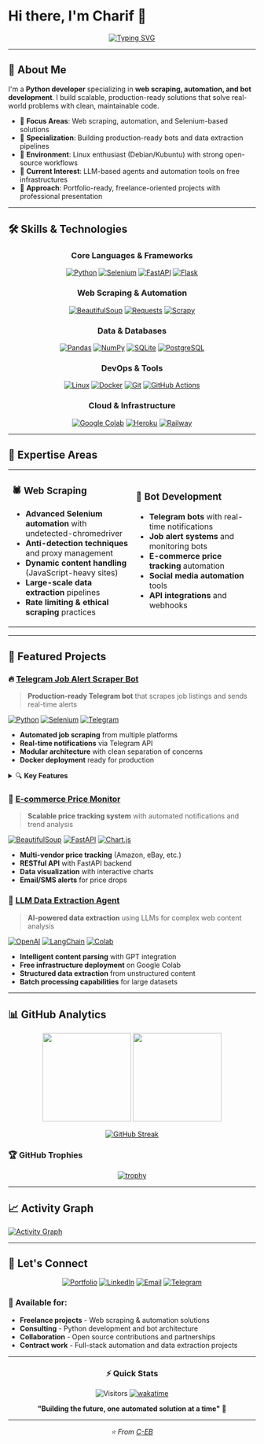 # Hi there, I'm Charif 👋

<div align="center">
  
  [![Typing SVG](https://readme-typing-svg.herokuapp.com?font=Fira+Code&pause=1000&color=2E9EF7&center=true&vCenter=true&width=600&lines=Python+Developer+%7C+Web+Scraping+Expert;Automation+%26+Selenium+Specialist;Building+Scalable+Production-Ready+Bots;Open+Source+Enthusiast)](https://git.io/typing-svg)
  
</div>

---

## 🚀 About Me

I'm a **Python developer** specializing in **web scraping, automation, and bot development**. I build scalable, production-ready solutions that solve real-world problems with clean, maintainable code.

- 🔧 **Focus Areas**: Web scraping, automation, and Selenium-based solutions
- 🤖 **Specialization**: Building production-ready bots and data extraction pipelines
- 🐧 **Environment**: Linux enthusiast (Debian/Kubuntu) with strong open-source workflows
- 🎯 **Current Interest**: LLM-based agents and automation tools on free infrastructures
- 💼 **Approach**: Portfolio-ready, freelance-oriented projects with professional presentation

---

## 🛠️ Skills & Technologies

<div align="center">

### Core Languages & Frameworks
[![Python](https://img.shields.io/badge/Python-3776AB?style=for-the-badge&logo=python&logoColor=white)](https://python.org)
[![Selenium](https://img.shields.io/badge/Selenium-43B02A?style=for-the-badge&logo=selenium&logoColor=white)](https://selenium.dev)
[![FastAPI](https://img.shields.io/badge/FastAPI-009688?style=for-the-badge&logo=fastapi&logoColor=white)](https://fastapi.tiangolo.com)
[![Flask](https://img.shields.io/badge/Flask-000000?style=for-the-badge&logo=flask&logoColor=white)](https://flask.palletsprojects.com)

### Web Scraping & Automation
[![BeautifulSoup](https://img.shields.io/badge/BeautifulSoup-3776AB?style=for-the-badge&logo=python&logoColor=white)](https://www.crummy.com/software/BeautifulSoup/)
[![Requests](https://img.shields.io/badge/Requests-FF6B6B?style=for-the-badge&logo=python&logoColor=white)](https://requests.readthedocs.io)
[![Scrapy](https://img.shields.io/badge/Scrapy-60A839?style=for-the-badge&logo=scrapy&logoColor=white)](https://scrapy.org)

### Data & Databases
[![Pandas](https://img.shields.io/badge/Pandas-150458?style=for-the-badge&logo=pandas&logoColor=white)](https://pandas.pydata.org)
[![NumPy](https://img.shields.io/badge/NumPy-013243?style=for-the-badge&logo=numpy&logoColor=white)](https://numpy.org)
[![SQLite](https://img.shields.io/badge/SQLite-003B57?style=for-the-badge&logo=sqlite&logoColor=white)](https://sqlite.org)
[![PostgreSQL](https://img.shields.io/badge/PostgreSQL-336791?style=for-the-badge&logo=postgresql&logoColor=white)](https://postgresql.org)

### DevOps & Tools
[![Linux](https://img.shields.io/badge/Linux-FCC624?style=for-the-badge&logo=linux&logoColor=black)](https://linux.org)
[![Docker](https://img.shields.io/badge/Docker-2496ED?style=for-the-badge&logo=docker&logoColor=white)](https://docker.com)
[![Git](https://img.shields.io/badge/Git-F05032?style=for-the-badge&logo=git&logoColor=white)](https://git-scm.com)
[![GitHub Actions](https://img.shields.io/badge/GitHub%20Actions-2088FF?style=for-the-badge&logo=github-actions&logoColor=white)](https://github.com/features/actions)

### Cloud & Infrastructure
[![Google Colab](https://img.shields.io/badge/Google%20Colab-F9AB00?style=for-the-badge&logo=googlecolab&logoColor=white)](https://colab.research.google.com)
[![Heroku](https://img.shields.io/badge/Heroku-430098?style=for-the-badge&logo=heroku&logoColor=white)](https://heroku.com)
[![Railway](https://img.shields.io/badge/Railway-0B0D0E?style=for-the-badge&logo=railway&logoColor=white)](https://railway.app)

</div>

---

## 🎯 Expertise Areas

<table>
<tr>
<td width="50%">

### 🕷️ Web Scraping
- **Advanced Selenium automation** with undetected-chromedriver
- **Anti-detection techniques** and proxy management  
- **Dynamic content handling** (JavaScript-heavy sites)
- **Large-scale data extraction** pipelines
- **Rate limiting & ethical scraping** practices

</td>
<td width="50%">

### 🤖 Bot Development
- **Telegram bots** with real-time notifications
- **Job alert systems** and monitoring bots
- **E-commerce price tracking** automation
- **Social media automation** tools
- **API integrations** and webhooks

</td>
</tr>
</table>

---

## 🌟 Featured Projects

### 🔥 [Telegram Job Alert Scraper Bot](https://github.com/yourusername/telegram-job-alert-bot)
> **Production-ready Telegram bot** that scrapes job listings and sends real-time alerts

[![Python](https://img.shields.io/badge/Python-3776AB?style=flat&logo=python&logoColor=white)](https://python.org)
[![Selenium](https://img.shields.io/badge/Selenium-43B02A?style=flat&logo=selenium&logoColor=white)](https://selenium.dev)
[![Telegram](https://img.shields.io/badge/Telegram-26A5E4?style=flat&logo=telegram&logoColor=white)](https://telegram.org)

- **Automated job scraping** from multiple platforms
- **Real-time notifications** via Telegram API
- **Modular architecture** with clean separation of concerns  
- **Docker deployment** ready for production

<details>
<summary>🔍 <b>Key Features</b></summary>

- ✅ Multi-platform job scraping (Indeed, LinkedIn, etc.)
- ✅ Advanced filtering and keyword matching
- ✅ Database storage with SQLite/PostgreSQL
- ✅ Error handling and retry mechanisms
- ✅ Configurable scraping intervals
- ✅ User subscription management

</details>

### 🛒 [E-commerce Price Monitor](https://github.com/yourusername/price-monitor)
> **Scalable price tracking system** with automated notifications and trend analysis

[![BeautifulSoup](https://img.shields.io/badge/BeautifulSoup-3776AB?style=flat&logo=python&logoColor=white)](https://www.crummy.com/software/BeautifulSoup/)
[![FastAPI](https://img.shields.io/badge/FastAPI-009688?style=flat&logo=fastapi&logoColor=white)](https://fastapi.tiangolo.com)
[![Chart.js](https://img.shields.io/badge/Chart.js-FF6384?style=flat&logo=chartdotjs&logoColor=white)](https://chartjs.org)

- **Multi-vendor price tracking** (Amazon, eBay, etc.)
- **RESTful API** with FastAPI backend
- **Data visualization** with interactive charts
- **Email/SMS alerts** for price drops

### 🧠 [LLM Data Extraction Agent](https://github.com/yourusername/llm-extraction-agent)
> **AI-powered data extraction** using LLMs for complex web content analysis

[![OpenAI](https://img.shields.io/badge/OpenAI-412991?style=flat&logo=openai&logoColor=white)](https://openai.com)
[![LangChain](https://img.shields.io/badge/LangChain-121212?style=flat&logo=chainlink&logoColor=white)](https://langchain.com)
[![Colab](https://img.shields.io/badge/Google%20Colab-F9AB00?style=flat&logo=googlecolab&logoColor=white)](https://colab.research.google.com)

- **Intelligent content parsing** with GPT integration
- **Free infrastructure deployment** on Google Colab
- **Structured data extraction** from unstructured content
- **Batch processing capabilities** for large datasets

---

## 📊 GitHub Analytics

<div align="center">
  
  <img height="180em" src="https://github-readme-stats.vercel.app/api?username=C-EB&show_icons=true&theme=tokyonight&include_all_commits=true&count_private=true"/>
  <img height="180em" src="https://github-readme-stats.vercel.app/api/top-langs/?username=C-EB&layout=compact&langs_count=8&theme=tokyonight"/>
  
</div>

<div align="center">
  
  [![GitHub Streak](https://github-readme-streak-stats.herokuapp.com/?user=C-EB&theme=tokyonight)](https://git.io/streak-stats)
  
</div>

### 🏆 GitHub Trophies
<div align="center">
  
  [![trophy](https://github-profile-trophy.vercel.app/?username=yourusername&theme=tokyonight&row=1&column=7)](https://github.com/ryo-ma/github-profile-trophy)
  
</div>

---

## 📈 Activity Graph

[![Activity Graph](https://github-readme-activity-graph.cyclic.app/graph?username=C-EB&theme=tokyo-night)](https://github.com/ashutosh00710/github-readme-activity-graph)

---

## 🤝 Let's Connect

<div align="center">

[![Portfolio](https://img.shields.io/badge/Portfolio-255E63?style=for-the-badge&logo=About.me&logoColor=white)](https://yourportfolio.com)
[![LinkedIn](https://img.shields.io/badge/LinkedIn-0077B5?style=for-the-badge&logo=linkedin&logoColor=white)](https://linkedin.com/in/yourprofile)
[![Email](https://img.shields.io/badge/Email-D14836?style=for-the-badge&logo=gmail&logoColor=white)](mailto:your.email@gmail.com)
[![Telegram](https://img.shields.io/badge/Telegram-26A5E4?style=for-the-badge&logo=telegram&logoColor=white)](https://t.me/yourusername)

</div>

### 💼 Available for:
- **Freelance projects** - Web scraping & automation solutions
- **Consulting** - Python development and bot architecture  
- **Collaboration** - Open source contributions and partnerships
- **Contract work** - Full-stack automation and data extraction projects

---

<div align="center">

### ⚡ Quick Stats

![Visitors](https://visitor-badge.glitch.me/badge?page_id=C-EB.C-EB)
[![wakatime](https://wakatime.com/badge/user/your-wakatime-id.svg)](https://wakatime.com/@your-wakatime-id)

**"Building the future, one automated solution at a time"** 🚀

</div>

---

<div align="center">
  <i>⭐️ From <a href="https://github.com/C-EB">C-EB</a></i>
</div>
